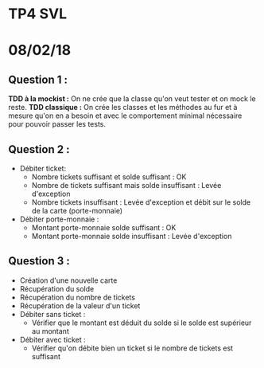 # TP4 SVL
# 08/02/18

## Question 1 :
  **TDD à la mockist :** On ne crée que la classe qu'on veut tester et on mock le reste.
  **TDD classique :** On crée les classes et les méthodes au fur et à mesure qu'on en a besoin et avec le comportement minimal nécessaire pour pouvoir passer les tests.

## Question 2 :
  - Débiter ticket:
      - Nombre tickets suffisant et solde suffisant : OK
      - Nombre de tickets suffisant mais solde insuffisant : Levée d'exception
      - Nombre tickets insuffisant : Levée d'exception et débit sur le solde de la carte (porte-monnaie)
  - Débiter porte-monnaie :
      - Montant porte-monnaie solde suffisant : OK
      - Montant porte-monnaie solde insuffisant : Levée d'exception

## Question 3 :
  - Création d'une nouvelle carte
  - Récupération du solde
  - Récupération du nombre de tickets
  - Récupération de la valeur d'un ticket
  - Débiter sans ticket :
      - Vérifier que le montant est déduit du solde
      si le solde est supérieur au montant
  - Débiter avec ticket :
      - Vérifier qu'on débite bien un ticket si le
      nombre de tickets est suffisant
